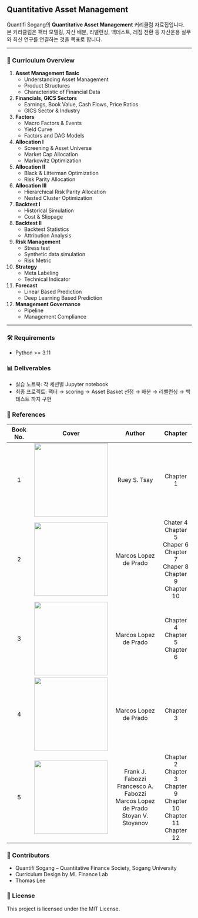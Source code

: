 ## Quantitative Asset Management

Quantifi Sogang의 **Quantitative Asset Management** 커리큘럼 자료집입니다.  
본 커리큘럼은 팩터 모델링, 자산 배분, 리밸런싱, 백테스트, 레짐 전환 등 자산운용 실무와 최신 연구를 연결하는 것을 목표로 합니다.

---

### 📌 Curriculum Overview

1. **Asset Management Basic**
   - Understanding Asset Management
   - Product Structures
   - Characteristic of Financial Data
2. **Financials, GICS Sectors**
   - Earnings, Book Value, Cash Flows, Price Ratios
   - GICS Sector & Industry
3. **Factors**
   - Macro Factors & Events
   - Yield Curve
   - Factors and DAG Models
4. **Allocation I**
   - Screening & Asset Universe
   - Market Cap Allocation
   - Markowitz Optimization
5. **Allocation II**
   - Black & Litterman Optimization
   - Risk Parity Allocation
6. **Allocation III**
   - Hierarchical Risk Parity Allocation
   - Nested Cluster Optimization
7. **Backtest I**
   - Historical Simulation
   - Cost & Slippage
8. **Backtest II**
   - Backtest Statistics
   - Attribution Analysis
9. **Risk Management**
   - Stress test
   - Synthetic data simulation
   - Risk Metric
10. **Strategy**
    - Meta Labeling
    - Technical Indicator
11. **Forecast**
    - Linear Based Prediction
    - Deep Learning Based Prediction
12. **Management Governance**
    - Pipeline
    - Management Compliance
---

### 🛠 Requirements

- Python >= 3.11

### 📊 Deliverables
- 실습 노트북: 각 세션별 Jupyter notebook
- 최종 프로젝트: 팩터 → scoring → Asset Basket 선정 → 배분 → 리밸런싱 → 백테스트 까지 구현

### 📖 References

| Book No. |                                                     Cover                                                      |                          Author                           |                                                             Chapter                                                             |
|:--------:|:--------------------------------------------------------------------------------------------------------------:|:---------------------------------------------------------:|:-------------------------------------------------------------------------------------------------------------------------------:|
|    1     |       <img src="https://m.media-amazon.com/images/I/51QUISVidoL._AC_UF1000,1000_QL80_.jpg" width="200"/>       |                       Ruey S. Tsay                        |                                                            Chapter 1                                                            |
|    2     |     <img src="https://media.wiley.com/product_data/coverImage300/89/11194820/1119482089.jpg" width="200"/>     |                   Marcos Lopez de Prado                   | Chater 4 <br> Chapter 5 <br> Chaper 6 <br> Chapter 7 <br> Chaper 8 <br> Chapter 9 <br> Chapter 10 |
|    3     |<img src="https://m.media-amazon.com/images/I/61c7vtrk5-L._AC_UF350,350_QL50_.jpg" width="200"/>|                   Marcos Lopez de Prado                   |                                             Chapter 4 <br> Chapter 5 <br> Chapter 6                                             |
|    4     |<img src="https://m.media-amazon.com/images/I/61F9gUaZUVL._AC_UF1000,1000_QL80_.jpg" width="200"/>|                   Marcos Lopez de Prado                   |                                                            Chapter 3                                                            |
|    5|<img src="https://image.aladin.co.kr/product/24925/75/cover500/9811222932_2.jpg" width="200"/> |Frank J. Fabozzi <br> Francesco A. Fabozzi <br> Marcos Lopez de Prado <br> Stoyan V. Stoyanov | Chapter 2 <br> Chapter 3 <br> Chapter 9 <br> Chapter 10 <br> Chapter 11 <br> Chapter 12 |

### 👥 Contributors

- Quantifi Sogang – Quantitative Finance Society, Sogang University
- Curriculum Design by ML Finance Lab 
- Thomas Lee

### 📜 License

This project is licensed under the MIT License.